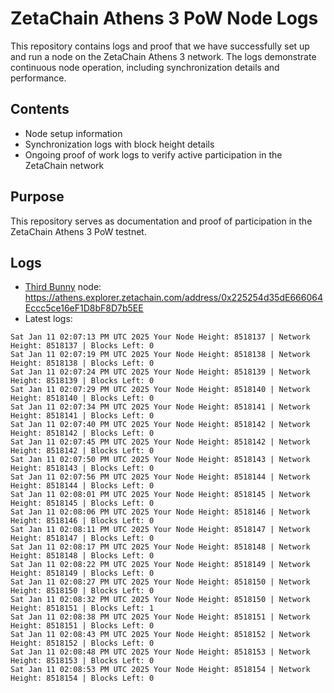 # ZetaChain Athens 3 PoW Node Logs
This repository contains logs and proof that we have successfully set up and run a node on the ZetaChain Athens 3 network. The logs demonstrate continuous node operation, including synchronization details and performance.

## Contents
- Node setup information
- Synchronization logs with block height details
- Ongoing proof of work logs to verify active participation in the ZetaChain network

## Purpose
This repository serves as documentation and proof of participation in the ZetaChain Athens 3 PoW testnet.

## Logs

- [Third Bunny](https://thirdbunny.xyz/) node: https://athens.explorer.zetachain.com/address/0x225254d35dE666064Eccc5ce16eF1D8bF8D7b5EE
- Latest logs:
```
Sat Jan 11 02:07:13 PM UTC 2025 Your Node Height: 8518137 | Network Height: 8518137 | Blocks Left: 0
Sat Jan 11 02:07:19 PM UTC 2025 Your Node Height: 8518138 | Network Height: 8518138 | Blocks Left: 0
Sat Jan 11 02:07:24 PM UTC 2025 Your Node Height: 8518139 | Network Height: 8518139 | Blocks Left: 0
Sat Jan 11 02:07:29 PM UTC 2025 Your Node Height: 8518140 | Network Height: 8518140 | Blocks Left: 0
Sat Jan 11 02:07:34 PM UTC 2025 Your Node Height: 8518141 | Network Height: 8518141 | Blocks Left: 0
Sat Jan 11 02:07:40 PM UTC 2025 Your Node Height: 8518142 | Network Height: 8518142 | Blocks Left: 0
Sat Jan 11 02:07:45 PM UTC 2025 Your Node Height: 8518142 | Network Height: 8518142 | Blocks Left: 0
Sat Jan 11 02:07:50 PM UTC 2025 Your Node Height: 8518143 | Network Height: 8518143 | Blocks Left: 0
Sat Jan 11 02:07:56 PM UTC 2025 Your Node Height: 8518144 | Network Height: 8518144 | Blocks Left: 0
Sat Jan 11 02:08:01 PM UTC 2025 Your Node Height: 8518145 | Network Height: 8518145 | Blocks Left: 0
Sat Jan 11 02:08:06 PM UTC 2025 Your Node Height: 8518146 | Network Height: 8518146 | Blocks Left: 0
Sat Jan 11 02:08:11 PM UTC 2025 Your Node Height: 8518147 | Network Height: 8518147 | Blocks Left: 0
Sat Jan 11 02:08:17 PM UTC 2025 Your Node Height: 8518148 | Network Height: 8518148 | Blocks Left: 0
Sat Jan 11 02:08:22 PM UTC 2025 Your Node Height: 8518149 | Network Height: 8518149 | Blocks Left: 0
Sat Jan 11 02:08:27 PM UTC 2025 Your Node Height: 8518150 | Network Height: 8518150 | Blocks Left: 0
Sat Jan 11 02:08:32 PM UTC 2025 Your Node Height: 8518150 | Network Height: 8518151 | Blocks Left: 1
Sat Jan 11 02:08:38 PM UTC 2025 Your Node Height: 8518151 | Network Height: 8518151 | Blocks Left: 0
Sat Jan 11 02:08:43 PM UTC 2025 Your Node Height: 8518152 | Network Height: 8518152 | Blocks Left: 0
Sat Jan 11 02:08:48 PM UTC 2025 Your Node Height: 8518153 | Network Height: 8518153 | Blocks Left: 0
Sat Jan 11 02:08:53 PM UTC 2025 Your Node Height: 8518154 | Network Height: 8518154 | Blocks Left: 0
```
